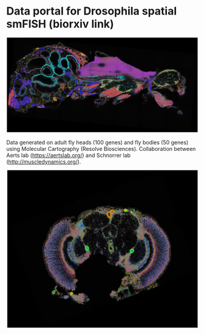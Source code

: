 Data portal for Drosophila spatial smFISH (biorxiv link)
==========

![BodyBanner](/images/body_banner_rs-fs8.png)

Data generated on adult fly heads (100 genes) and fly bodies (50 genes) using Molecular Cartography (Resolve Biosciences). 
Collaboration between Aerts lab  (https://aertslab.org/) and Schnorrer lab (http://muscledynamics.org/).

![HeadBanner](/images/head_banner_rs-fs8.png)